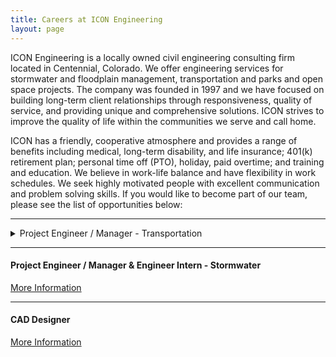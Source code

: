 ```yaml
---
title: Careers at ICON Engineering
layout: page
---
```


ICON Engineering is a locally owned civil engineering consulting firm located in Centennial, Colorado. We offer engineering services for stormwater and floodplain management, transportation and parks and open space projects. The company was founded in 1997 and we have focused on building long-term client relationships through responsiveness, quality of service, and providing unique and comprehensive solutions. ICON strives to improve the quality of life within the communities we serve and call home.

ICON has a friendly, cooperative atmosphere and provides a range of benefits including medical, long-term disability, and life insurance; 401(k) retirement plan; personal time off (PTO), holiday, paid overtime; and training and education. We believe in work-life balance and have flexibility in work schedules. We seek highly motivated people with excellent communication and problem solving skills.  If you would like to become part of our team, please see the list of opportunities below:


<hr>


<details>
<summary>Project Engineer / Manager - Transportation</summary>
	Job Duties
		+Manage civil engineering projects including roadways and other infrastructure projects for public agencies.
		+Lead, self-perform, and/or oversee engineering design in the preparation of construction plans and specifications, technical design reports, project schedules, cost estimates, and other associated project/contract deliverables.
		+Coordinate workload and resource allocation on a weekly basis with other project managers.
		+Responsible and accountable for meeting client expectations and maintaining positive connections with our clients.
		+Prepare and carry-out project management and quality control plans to meet project goals, budgets,and schedules.
		+Prepare invoicing and follow-up to collect AR in a timely manner.
		+Support the construction process by reviewing submittals, answering questions, and conducting field visits.
		+Assist in business development activities and prepare proposals for competitive pursuits.
	Education / Experience
		+BS Degree in Civil Engineering and Professional Engineering license
		+6 or more years of total work experience with at least 2 years managing civil infrastructure projects.
		+Advanced understanding of Civil 3D and other applicable design software, and Microsoft Office programs including Word, Excel, Outlook, Project, etc.
		+Local experience and relationships with Counties, Cities, and Districts is a plus.
</details>


<hr>


#### Project Engineer /  Manager & Engineer Intern - Stormwater
<td><a href="https://iconeng.s3-us-west-2.amazonaws.com/pdfs/Careers/PE_EI_Stormwater_FINAL_2020.pdf" > More Information </a></td>

<hr>


#### CAD Designer
<td><a href="https://iconeng.s3-us-west-2.amazonaws.com/pdfs/Careers/CAD_FINAL_2020.pdf" > More Information </a></td>

